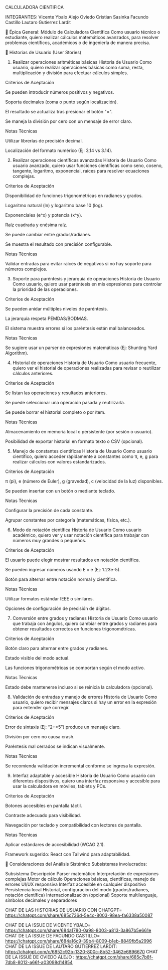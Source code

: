 CALCULADORA CIENTIFICA

INTEGRANTES:
 Vicente Ybalo
 Alejo Oviedo
 Cristian Sasinka
 Facundo Castillo
 Lautaro Gutierrez Lardit










🧩 Épica General: Módulo de Calculadora Científica
Como usuario técnico o estudiante, quiero realizar cálculos matemáticos avanzados, para resolver problemas científicos, académicos o de ingeniería de manera precisa.

📝 Historias de Usuario (User Stories)
1. Realizar operaciones aritméticas básicas
Historia de Usuario
Como usuario, quiero realizar operaciones básicas como suma, resta, multiplicación y división para efectuar cálculos simples.

Criterios de Aceptación

 Se pueden introducir números positivos y negativos.

 Soporta decimales (coma o punto según localización).

 El resultado se actualiza tras presionar el botón "=".

 Se maneja la división por cero con un mensaje de error claro.

Notas Técnicas

Utilizar librerías de precisión decimal.

Localización del formato numérico (Ej: 3,14 vs 3.14).

2. Realizar operaciones científicas avanzadas
Historia de Usuario
Como usuario avanzado, quiero usar funciones científicas como seno, coseno, tangente, logaritmo, exponencial, raíces para resolver ecuaciones complejas.

Criterios de Aceptación

 Disponibilidad de funciones trigonométricas en radianes y grados.

 Logaritmo natural (ln) y logaritmo base 10 (log).

 Exponenciales (e^x) y potencia (x^y).

 Raíz cuadrada y enésima raíz.

 Se puede cambiar entre grados/radianes.

 Se muestra el resultado con precisión configurable.

Notas Técnicas

Validar entradas para evitar raíces de negativos si no hay soporte para números complejos.

3. Soporte para paréntesis y jerarquía de operaciones
Historia de Usuario
Como usuario, quiero usar paréntesis en mis expresiones para controlar la prioridad de las operaciones.

Criterios de Aceptación

 Se pueden anidar múltiples niveles de paréntesis.

 La jerarquía respeta PEMDAS/BODMAS.

 El sistema muestra errores si los paréntesis están mal balanceados.

Notas Técnicas

Se sugiere usar un parser de expresiones matemáticas (Ej: Shunting Yard Algorithm).

4. Historial de operaciones
Historia de Usuario
Como usuario frecuente, quiero ver el historial de operaciones realizadas para revisar o reutilizar cálculos anteriores.

Criterios de Aceptación

 Se listan las operaciones y resultados anteriores.

 Se puede seleccionar una operación pasada y reutilizarla.

 Se puede borrar el historial completo o por ítem.

Notas Técnicas

Almacenamiento en memoria local o persistente (por sesión o usuario).

Posibilidad de exportar historial en formato texto o CSV (opcional).

5. Manejo de constantes científicas
Historia de Usuario
Como usuario científico, quiero acceder rápidamente a constantes como π, e, g para realizar cálculos con valores estandarizados.

Criterios de Aceptación

 π (pi), e (número de Euler), g (gravedad), c (velocidad de la luz) disponibles.

 Se pueden insertar con un botón o mediante teclado.

Notas Técnicas

Configurar la precisión de cada constante.

Agrupar constantes por categoría (matemáticas, física, etc.).

6. Modo de notación científica
Historia de Usuario
Como usuario académico, quiero ver y usar notación científica para trabajar con números muy grandes o pequeños.

Criterios de Aceptación

 El usuario puede elegir mostrar resultados en notación científica.

 Se pueden ingresar números usando E o e (Ej: 1.23e-5).

 Botón para alternar entre notación normal y científica.

Notas Técnicas

Utilizar formatos estándar IEEE o similares.

Opciones de configuración de precisión de dígitos.

7. Conversión entre grados y radianes
Historia de Usuario
Como usuario que trabaja con ángulos, quiero cambiar entre grados y radianes para obtener resultados correctos en funciones trigonométricas.

Criterios de Aceptación

 Botón claro para alternar entre grados y radianes.

 Estado visible del modo actual.

 Las funciones trigonométricas se comportan según el modo activo.

Notas Técnicas

Estado debe mantenerse incluso si se reinicia la calculadora (opcional).

8. Validación de entradas y manejo de errores
Historia de Usuario
Como usuario, quiero recibir mensajes claros si hay un error en la expresión para entender qué corregir.

Criterios de Aceptación

 Error de sintaxis (Ej: “2+*5”) produce un mensaje claro.

 División por cero no causa crash.

 Paréntesis mal cerrados se indican visualmente.

Notas Técnicas

Se recomienda validación incremental conforme se ingresa la expresión.

9. Interfaz adaptable y accesible
Historia de Usuario
Como usuario con diferentes dispositivos, quiero una interfaz responsiva y accesible para usar la calculadora en móviles, tablets y PCs.

Criterios de Aceptación

 Botones accesibles en pantalla táctil.

 Contraste adecuado para visibilidad.

 Navegación por teclado y compatibilidad con lectores de pantalla.

Notas Técnicas

Aplicar estándares de accesibilidad (WCAG 2.1).

Framework sugerido: React con Tailwind para adaptabilidad.

🧠 Consideraciones del Análisis Sistémico
Subsistemas involucrados:

Subsistema	Descripción
Parser matemático	Interpretación de expresiones complejas
Motor de cálculo	Operaciones básicas, científicas, manejo de errores
UI/UX responsiva	Interfaz accesible en cualquier dispositivo
Persistencia local	Historial, configuración del modo (grados/radianes, notación científica)
Internacionalización (opcional)	Soporte multilenguaje, símbolos decimales y separadores

CHAT DE LAS HISTORIAS DE USUARIO CON CHATGPT= https://chatgpt.com/share/685c736d-5e4c-8003-98ea-fa6338a50087

CHAT DE LA ISSUE DE VICENTE YBALO= https://chatgpt.com/share/684a1780-0a98-8003-a813-3a867b5e661e
CHAT DE LA ISSUE DE FACUNDO CASTILLO= https://chatgpt.com/share/684a16c9-39b4-8009-b1eb-8849fb5a2996
CHAT DE LA ISSUE DE LAUTARO GUTIERREZ LARDIT: https://chatgpt.com/c/6852c92b-1320-800c-8b52-3462e6896670
CHAT DE LA ISSUE DE OVIEDO ALEJO : https://chatgpt.com/share/685c7b8f-7db8-8012-a66f-a03098d14854
